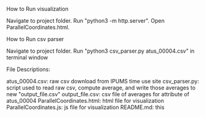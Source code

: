 How to Run visualization

Navigate to project folder. Run "python3 -m http.server". Open
ParallelCoordinates.html.



How to Run csv parser

Navigate to project folder. Run "python3 csv_parser.py atus_00004.csv" in
terminal window





File Descriptions:

atus_00004.csv: raw csv download from IPUMS time use site
csv_parser.py: script used to read raw csv, compute average, and write those
                averages to new "output_file.csv"
output_file.csv: csv file of averages for attribute of atus_00004
ParallelCoordinates.html: html file for visualization
ParallelCoordinates.js: js file for visualization
README.md: this
